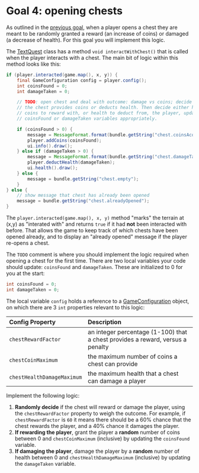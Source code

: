 # Goal 4: opening chests

As outlined in the [previous goal](./README-G3.md), when a player opens a chest they are meant to be
randomly granted a reward (an increase of coins) or damaged (a decrease of health). For this goal
you will implement this logic.

The [TextQuest](./src/main/java/coding101/tq/TextQuest.java) class has a method `void interactWithChest()`
that is called when the player interacts with a chest. The main bit of logic within this method looks
like this:

```java
if (player.interacted(game.map(), x, y)) {
    final GameConfiguration config = player.config();
    int coinsFound = 0;
    int damageTaken = 0;

    // TODO: open chest and deal with outcome: damage vs coins; decide first if
    // the chest provides coins or deducts health. Then decide either how many
    // coins to reward with, or health to deduct from, the player, updating the
    // coinsFound or damageTaken variables appropriately.

    if (coinsFound > 0) {
        message = MessageFormat.format(bundle.getString("chest.coinsAcquired"), coinsFound);
        player.addCoins(coinsFound);
        ui.info().draw();
    } else if (damageTaken > 0) {
        message = MessageFormat.format(bundle.getString("chest.damageTaken"), damageTaken);
        player.deductHealth(damageTaken);
        ui.health().draw();
    } else {
        message = bundle.getString("chest.empty");
    }
} else {
    // show message that chest has already been opened
    message = bundle.getString("chest.alreadyOpened");
}
```

The `player.interacted(game.map(), x, y)` method "marks" the terrain at (x,y) as "interated with"
and returns `true` if it had **not** been interacted with before. That allows the game to keep track
of which chests have been opened already, and to display an "already opened" message if the player
re-opens a chest.

The `TODO` comment is where you should implement the logic required when opening a chest for the
first time. There are two local variables your code should update: `coinsFound` and `damageTaken`.
These are initialized to 0 for you at the start:

```java
int coinsFound = 0;
int damageTaken = 0;
```

The local variable `config` holds a reference to a [GameConfiguration](./src/main/java/coding101/tq/GameConfiguration.java)
object, on which there are 3 `int` properties relevant to this logic:

| Config Property | Description |
|:----------------|:------------|
| `chestRewardFactor` | an integer percentage (1-100) that a chest provides a reward, versus a penalty |
| `chestCoinMaximum` | the maximum number of coins a chest can provide |
| `chestHealthDamageMaximum` | the maximum health that a chest can damage a player |

Implement the following logic:

 1. **Randomly decide** if the chest will reward or damage the player, using the `chestRewardFactor`
    property to weigh the outcome. For example, if `chestRewardFactor` is `60` it means there should
    be a 60% chance that the chest rewards the player, and a 40% chance it damages the player.
 2. **If rewarding the player**, grant the player a **random** number of coins between 0 and
    `chestCoinMaximum` (inclusive) by updating the `coinsFound` variable.
 3. **If damaging the player**, damage the player by a **random** number of health between 0 and
    `chestHealthDamageMaximum` (inclusive) by updating the `damageTaken` variable.


